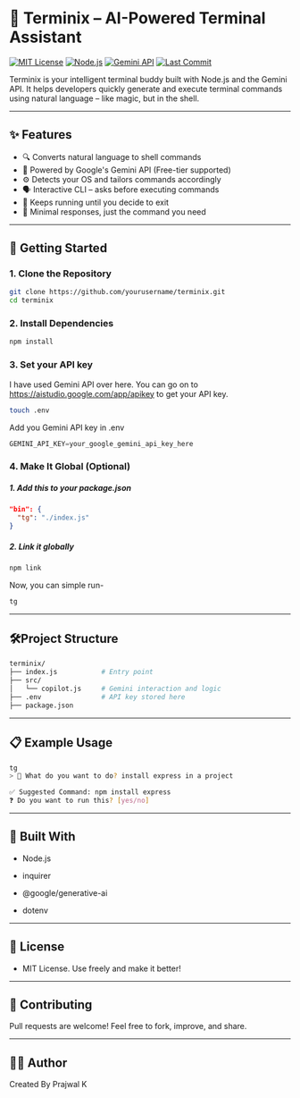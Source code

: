 # 🧠 Terminix – AI-Powered Terminal Assistant
[![MIT License](https://img.shields.io/badge/license-MIT-green.svg)](LICENSE)
[![Node.js](https://img.shields.io/badge/node-%3E%3D18.0.0-brightgreen)](https://nodejs.org/)
[![Gemini API](https://img.shields.io/badge/LLM-Gemini-blue)](https://aistudio.google.com/)
[![Last Commit](https://img.shields.io/github/last-commit/prajwalk008/terminix)](https://github.com/prajwalk008/terminix/commits/main)

Terminix is your intelligent terminal buddy built with Node.js and the Gemini API. It helps developers quickly generate and execute terminal commands using natural language – like magic, but in the shell.

---

## ✨ Features

- 🔍 Converts natural language to shell commands
- 🧠 Powered by Google's Gemini API (Free-tier supported)
- ⚙️ Detects your OS and tailors commands accordingly
- 🗣️ Interactive CLI – asks before executing commands
- 🔁 Keeps running until you decide to exit
- 💬 Minimal responses, just the command you need

---

## 🚀 Getting Started

### 1. Clone the Repository

```bash
git clone https://github.com/yourusername/terminix.git
cd terminix
```

### 2. Install Dependencies

```bash
npm install
```

### 3. Set your API key
I have used Gemini API over here. You can go on to https://aistudio.google.com/app/apikey to get your API key.  

```bash
touch .env
```

Add you Gemini API key in .env
```js
GEMINI_API_KEY=your_google_gemini_api_key_here
```

### 4. Make It Global (Optional)

##### 1. Add this to your package.json

```json
"bin": {
  "tg": "./index.js"
}
```
##### 2. Link it globally

```bash
npm link
```

Now, you can simple run-

```bash
tg
```
---
## 🛠️Project Structure
```bash
terminix/
├── index.js           # Entry point
├── src/
│   └── copilot.js     # Gemini interaction and logic
├── .env               # API key stored here
├── package.json
```

---
## 📋 Example Usage
```bash
tg
> 💬 What do you want to do? install express in a project

✅ Suggested Command: npm install express
❓ Do you want to run this? [yes/no]
```
---
## 🧱 Built With
- Node.js

- inquirer

- @google/generative-ai

- dotenv
---
## 📄 License
- MIT License. Use freely and make it better! 

---
## 🙌 Contributing
Pull requests are welcome! Feel free to fork, improve, and share.

---
## 🧑‍💻 Author

Created By Prajwal K








